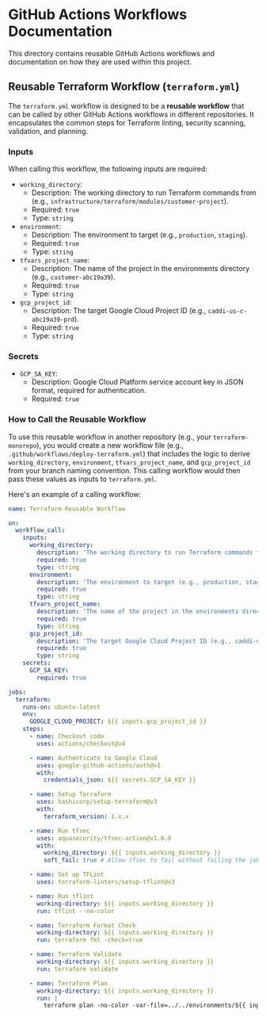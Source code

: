 # GitHub Actions Workflows Documentation

This directory contains reusable GitHub Actions workflows and documentation on how they are used within this project.

## Reusable Terraform Workflow (`terraform.yml`)

The `terraform.yml` workflow is designed to be a **reusable workflow** that can be called by other GitHub Actions workflows in different repositories. It encapsulates the common steps for Terraform linting, security scanning, validation, and planning.

### Inputs

When calling this workflow, the following inputs are required:

*   `working_directory`:
    *   Description: The working directory to run Terraform commands from (e.g., `infrastructure/terraform/modules/customer-project`).
    *   Required: `true`
    *   Type: `string`
*   `environment`:
    *   Description: The environment to target (e.g., `production`, `staging`).
    *   Required: `true`
    *   Type: `string`
*   `tfvars_project_name`:
    *   Description: The name of the project in the environments directory (e.g., `customer-abc19a39`).
    *   Required: `true`
    *   Type: `string`
*   `gcp_project_id`:
    *   Description: The target Google Cloud Project ID (e.g., `caddi-us-c-abc19a39-prd`).
    *   Required: `true`
    *   Type: `string`

### Secrets

*   `GCP_SA_KEY`:
    *   Description: Google Cloud Platform service account key in JSON format, required for authentication.
    *   Required: `true`

### How to Call the Reusable Workflow

To use this reusable workflow in another repository (e.g., your `terraform-monorepo`), you would create a new workflow file (e.g., `.github/workflows/deploy-terraform.yml`) that includes the logic to derive `working_directory`, `environment`, `tfvars_project_name`, and `gcp_project_id` from your branch naming convention. This calling workflow would then pass these values as inputs to `terraform.yml`.

Here's an example of a calling workflow:

```yaml
name: Terraform Reusable Workflow

on:
  workflow_call:
    inputs:
      working_directory:
        description: 'The working directory to run Terraform commands from'
        required: true
        type: string
      environment:
        description: 'The environment to target (e.g., production, staging).'
        required: true
        type: string
      tfvars_project_name:
        description: 'The name of the project in the environments directory (e.g., customer-abc19a39).'
        required: true
        type: string
      gcp_project_id:
        description: 'The target Google Cloud Project ID (e.g., caddi-us-c-abc19a39-prd).'
        required: true
        type: string
    secrets:
      GCP_SA_KEY:
        required: true

jobs:
  terraform:
    runs-on: ubuntu-latest
    env:
      GOOGLE_CLOUD_PROJECT: ${{ inputs.gcp_project_id }}
    steps:
      - name: Checkout code
        uses: actions/checkout@v4

      - name: Authenticate to Google Cloud
        uses: google-github-actions/auth@v1
        with:
          credentials_json: ${{ secrets.GCP_SA_KEY }}

      - name: Setup Terraform
        uses: hashicorp/setup-terraform@v3
        with:
          terraform_version: 1.x.x

      - name: Run tfsec
        uses: aquasecurity/tfsec-action@v1.0.0
        with:
          working_directory: ${{ inputs.working_directory }}
          soft_fail: true # Allow tfsec to fail without failing the job

      - name: Set up TFLint
        uses: terraform-linters/setup-tflint@v3

      - name: Run tflint
        working-directory: ${{ inputs.working_directory }}
        run: tflint --no-color

      - name: Terraform Format Check
        working-directory: ${{ inputs.working_directory }}
        run: terraform fmt -check=true

      - name: Terraform Validate
        working-directory: ${{ inputs.working_directory }}
        run: terraform validate

      - name: Terraform Plan
        working-directory: ${{ inputs.working_directory }}
        run: |
          terraform plan -no-color -var-file=../../environments/${{ inputs.tfvars_project_name }}/${{ inputs.environment }}/terraform.tfvars
```
